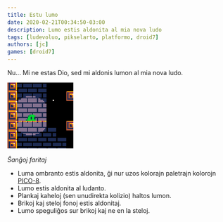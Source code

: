 ```yaml
---
title: Estu lumo
date: 2020-02-21T00:34:50-03:00
description: Lumo estis aldonita al mia nova ludo
tags: [ludevoluo, pikselarto, platformo, droid7]
authors: [jc]
games: [droid7]
---
```


Nu... Mi ne estas Dio, sed mi aldonis lumon al mia nova ludo.

![Luda ekrankopio](thumbnail.png)

_Ŝanĝoj faritaj_

-   Luma ombranto estis aldonita, ĝi nur uzos kolorajn paletrajn kolorojn [PICO-8](https://lospec.com/palette-list/pico-8).
-   Lumo estis aldonita al ludanto.
-   Plankaj kaheloj (sen unudirekta kolizio) haltos lumon.
-   Brikoj kaj steloj fonoj estis aldonitaj.
-   Lumo speguliĝos sur brikoj kaj ne en la steloj.
